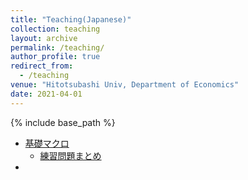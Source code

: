 ```yaml
---
title: "Teaching(Japanese)"
collection: teaching
layout: archive
permalink: /teaching/
author_profile: true
redirect_from:
  - /teaching
venue: "Hitotsubashi Univ, Department of Economics"
date: 2021-04-01
---
```






{% include base_path %}

* [基礎マクロ](https://masashihino.github.io/intro_macro/)
  * [練習問題まとめ](https://masashihino.github.io/intro_macro/problemsets) 
* <!--- <span style="color: white; "> [色々](https://masashihino.github.io/how_to/)</span> --->

